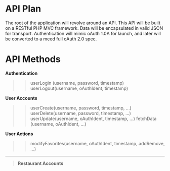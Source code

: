 API Plan
========

The root of the application will revolve around an API. This API will 
be built on a RESTful PHP MVC framework. Data will be encapsulated in 
valid JSON for transport. Authentication will mimic oAuth 1.0A for 
launch, and later will be converted to a meed full oAuth 2.0 spec.

API Methods
===========

**Authentication**
>> userLogin (username, password, timestamp)
>> userLogout(username, oAuthIdent, timestamp)

**User Accounts**
>> userCreate(username, password, timestamp, ...)
>> userDelete(username, password, timestamp, ...)
>> userUpdate(username, oAuthIdent, timestamp, ...)
>> fetchData (username, oAuthIdent, ...)

**User Actions**
>> modifyFavorites(username, oAuthIdent, timestamp, addRemove, ...)


------------------------

> **Restaurant Accounts**
>> 
